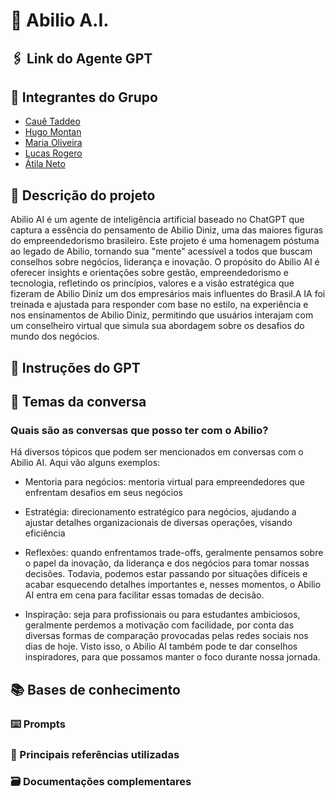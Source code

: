 # 👔 Abilio A.I.

## 🖇️ Link do Agente GPT

## 👥 Integrantes do Grupo

- <a href="https://github.com/cauetaddeo"> Cauê Taddeo
- <a href="https://chatgpt.com/g/g-679923946ea48191bd11644bdd58b7e8-ask-abilio"> Hugo Montan 
- <a href="https://github.com/MariaEduarda-lab"> Maria Oliveira
- <a href="https://github.com/Lucas7rogero"> Lucas Rogero
- <a href="https://github.com/atilaneto"> Átila Neto</a>

## 📑 Descrição do projeto

<p>Abilio AI é um agente de inteligência artificial baseado no ChatGPT que captura a essência do pensamento de Abilio Diniz, uma das maiores figuras do empreendedorismo brasileiro. Este projeto é uma homenagem póstuma ao legado de Abilio, tornando sua "mente" acessível a todos que buscam conselhos sobre negócios, liderança e inovação. O propósito do Abilio AI é oferecer insights e orientações sobre gestão, empreendedorismo e tecnologia, refletindo os princípios, valores e a visão estratégica que fizeram de Abilio Diniz um dos empresários mais influentes do Brasil.A IA foi treinada e ajustada para responder com base no estilo, na experiência e nos ensinamentos de Abilio Diniz, permitindo que usuários interajam com um conselheiro virtual que simula sua abordagem sobre os desafios do mundo dos negócios.</p>

## 🦾 Instruções do GPT 

## 💭 Temas da conversa

<h3>Quais são as conversas que posso ter com o Abilio?</h3>
<p>Há diversos tópicos que podem ser mencionados em conversas com o Abilio AI. Aqui vão alguns exemplos: 

- Mentoria para negócios: mentoria virtual para empreendedores que enfrentam desafios em seus negócios

- Estratégia: direcionamento estratégico para negócios, ajudando a ajustar detalhes organizacionais de diversas operações, visando eficiência

- Reflexões: quando enfrentamos trade-offs, geralmente pensamos sobre o papel da inovação, da liderança e dos negócios para tomar nossas decisões. Todavia, podemos estar passando por situações difíceis e acabar esquecendo detalhes importantes e, nesses momentos, o Abilio AI entra em cena para facilitar essas tomadas de decisão.

- Inspiração: seja para profissionais ou para estudantes ambiciosos, geralmente perdemos a motivação com facilidade, por conta das diversas formas de comparação provocadas pelas redes sociais nos dias de hoje. Visto isso, o Abilio AI também pode te dar conselhos inspiradores, para que possamos manter o foco durante nossa jornada.</p>

## 📚 Bases de conhecimento

<h3>⌨️ Prompts</h3>


<h3>📘 Principais referências utilizadas</h3>

<h3>🗃️ Documentações complementares</h3>
